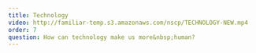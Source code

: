 ```yaml
---
title: Technology
video: http://familiar-temp.s3.amazonaws.com/nscp/TECHNOLOGY-NEW.mp4
order: 7
question: How can technology make us more&nbsp;human?
---
```

